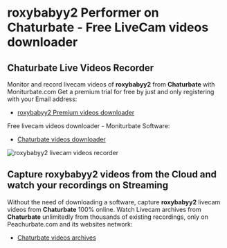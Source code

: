 # roxybabyy2 Performer on Chaturbate - Free LiveCam videos downloader

## Chaturbate Live Videos Recorder

Monitor and record livecam videos of **roxybabyy2** from **Chaturbate** with Moniturbate.com
Get a premium trial for free by just and only registering with your Email address:
* [roxybabyy2 Premium videos downloader](https://moniturbate.com/request-demo-licence-key.html)

Free livecam videos downloader - Moniturbate Software:
* [Chaturbate videos downloader](https://moniturbate.com/moniturbate-download-software.html)

![roxybabyy2 livecam videos recorder](https://peachurnet.com/templates/moniturbate-software.png)


## Capture roxybabyy2 videos from the Cloud and watch your recordings on Streaming

Without the need of downloading a software, capture **roxybabyy2** livecam videos from **Chaturbate** 100% online.
Watch Livecam archives from **Chaturbate** unlimitedly from thousands of existing recordings, only on Peachurbate.com and its websites network:
* [Chaturbate videos archives](https://peachurnet.com/)